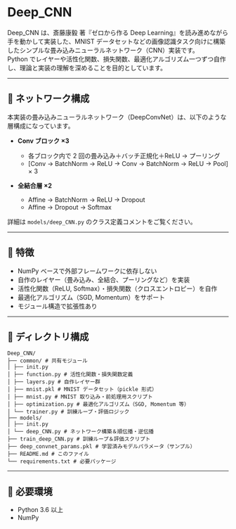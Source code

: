 # Deep_CNN

Deep_CNN は、斎藤康毅 著『ゼロから作る Deep Learning』を読み進めながら手を動かして実装した、MNIST データセットなどの画像認識タスク向けに構築したシンプルな畳み込みニューラルネットワーク（CNN）実装です。  
Python でレイヤーや活性化関数、損失関数、最適化アルゴリズム一つずつ自作し、理論と実装の理解を深めることを目的としています。

---
## 🔨 ネットワーク構成

本実装の畳み込みニューラルネットワーク（DeepConvNet）は、以下のような層構成になっています。  

- **Conv ブロック ×3**  
  - 各ブロック内で 2 回の畳み込み＋バッチ正規化＋ReLU → プーリング
  - [Conv → BatchNorm → ReLU → Conv → BatchNorm → ReLU → Pool] × 3
    
- **全結合層 ×2**  
  - Affine → BatchNorm → ReLU → Dropout  
  - Affine → Dropout → Softmax  

詳細は `models/deep_CNN.py` のクラス定義コメントをご覧ください。

---

## 🚀 特徴

- NumPy ベースで外部フレームワークに依存しない  
- 自作のレイヤー（畳み込み、全結合、プーリングなど）を実装  
- 活性化関数（ReLU, Softmax）・損失関数（クロスエントロピー）を自作  
- 最適化アルゴリズム（SGD, Momentum）をサポート  
- モジュール構造で拡張性あり

---

## 📝 ディレクトリ構成
```
Deep_CNN/
├── common/ # 共有モジュール
│ ├── init.py
│ ├── function.py # 活性化関数・損失関数定義
│ ├── layers.py # 自作レイヤー群
│ ├── mnist.pkl # MNIST データセット（pickle 形式）
│ ├── mnist.py # MNIST 取り込み・前処理用スクリプト
│ ├── optimization.py # 最適化アルゴリズム（SGD, Momentum 等）
│ └── trainer.py # 訓練ループ・評価ロジック
├── models/
│ ├── init.py
│ └── deep_CNN.py # ネットワーク構築＆順伝播・逆伝播
├── train_deep_CNN.py # 訓練ループ＆評価スクリプト
├── deep_convnet_params.pkl # 学習済みモデルパラメータ（サンプル）
├── README.md # このファイル
└── requirements.txt # 必要パッケージ
```

---

## 🔧 必要環境

- Python 3.6 以上  
- NumPy  
